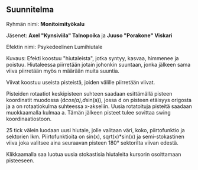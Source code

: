 ## Suunnitelma

Ryhmän nimi: **Monitoimityökalu**

Jäsenet: **Axel "Kynsiviila" Talnopoika** ja **Juuso "Porakone" Viskari**

Efektin nimi: Psykedeelinen Lumihiutale


Kuvaus: Efekti koostuu "hiutaleista", jotka syntyy, kasvaa, himmenee ja poistuu.
Hiutaleessa piirretään jotain johonkin suuntaan, jonka jälkeen sama viiva piirretään 
myös n määrään muita suuntia.

Viivat koostuu useista pisteistä, joiden välille piirretään viivat.

Pisteiden rotaatiot keskipisteen suhteen saadaan esittämällä pisteen koordinatit 
muodossa (d*cos(a),d*sin(a)), jossa d on pisteen etäisyys origosta ja a on rotaatiokulma suhteessa 
x-akseliin. Uusia rotatoituja pisteitä saadaan muokkaamalla kulmaa a. Tämän jälkeen pisteet tulee sovittaa
swing koordinaatiostoon.

25 tick välein luodaan uusi hiutale, jolle valitaan väri, koko, piirtofunktio ja sektorien lkm.
Piirtofunktioita on sin(x), sqrt(x)*sin(x) ja semi-stokastinen viiva joka valitsee aina seuraavan pisteen
180° sektorilta viivan edestä.

Klikkaamalla saa luotua uusia stokastisia hiutaleita kursorin osoittamaan pisteeseen.
